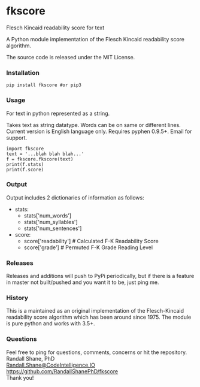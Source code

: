 fkscore
====

Flesch Kincaid readability score for text

A Python module implementation of the Flesch Kincaid readability score algorithm.

The source code is released under the MIT License.

### Installation ###
    pip install fkscore #or pip3

### Usage ###
For text in python represented as a string.

Takes text as string datatype.  Words can be on same or different lines.  Current version is English language only. Requires pyphen 0.9.5+.  Email for support.

    import fkscore
    text = '...blah blah blah...'
    f = fkscore.fkscore(text)
    print(f.stats)
    print(f.score)

### Output ###
Output includes 2 dictionaries of information as follows:
* stats:
  * stats['num_words']
  * stats['num_syllables']
  * stats['num_sentences']
* score:
  * score['readability']  # Calculated F-K Readability Score
  * score['grade']        # Permuted F-K Grade Reading Level

### Releases ###
Releases and additions will push to PyPi periodically, but if there is a feature in master not built/pushed and you want it to be, just ping me.

### History ###
This is a maintained as an original implementation of the Flesch-Kincaid readability score algorithm which has been around since 1975.  The module is pure python and works with 3.5+.

### Questions ###
Feel free to ping for questions, comments, concerns or hit the repository. <br />
Randall Shane, PhD <br />
Randall.Shane@CodeIntelligence.IO <br />
https://github.com/RandallShanePhD/fkscore <br />
Thank you!
